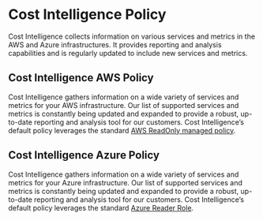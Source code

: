 # Cost Intelligence Policy 

Cost Intelligence collects information on various services and metrics in the AWS and Azure infrastructures. It provides reporting and analysis capabilities and is regularly updated to include new services and metrics.  

## Cost Intelligence AWS Policy 

Cost Intelligence gathers information on a wide variety of services and metrics for your AWS infrastructure. Our list of supported services and metrics is constantly being updated and expanded to provide a robust, up-to-date reporting and analysis tool for our customers. Cost Intelligence’s default policy leverages the standard [AWS ReadOnly managed policy](https://docs.aws.amazon.com/aws-managed-policy/latest/reference/ReadOnlyAccess.html).  

## Cost Intelligence Azure Policy 

Cost Intelligence gathers information on a wide variety of services and metrics for your Azure infrastructure. Our list of supported services and metrics is constantly being updated and expanded to provide a robust, up-to-date reporting and analysis tool for our customers. Cost Intelligence’s default policy leverages the standard [Azure Reader Role](https://learn.microsoft.com/en-us/azure/role-based-access-control/built-in-roles#reader). 
